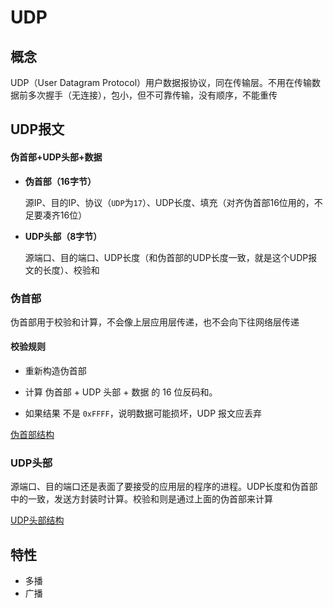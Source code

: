 # UDP

## 概念
UDP（User Datagram Protocol）用户数据报协议，同在传输层。不用在传输数据前多次握手（无连接），包小，但不可靠传输，没有顺序，不能重传

## UDP报文

#### 伪首部+UDP头部+数据
+ **伪首部（16字节）**
  
  源IP、目的IP、协议（`UDP`为`17`）、UDP长度、填充（对齐伪首部16位用的，不足要凑齐16位）

+ **UDP头部（8字节）**
 
  源端口、目的端口、UDP长度（和伪首部的UDP长度一致，就是这个UDP报文的长度）、校验和

### 伪首部

伪首部用于校验和计算，不会像上层应用层传递，也不会向下往网络层传递  

#### 校验规则

+ 重新构造伪首部

+ 计算 伪首部 + UDP 头部 + 数据 的 16 位反码和。

+ 如果结果 不是 `0xFFFF`，说明数据可能损坏，UDP 报文应丢弃

[伪首部结构]()

### UDP头部

源端口、目的端口还是表面了要接受的应用层的程序的进程。UDP长度和伪首部中的一致，发送方封装时计算。校验和则是通过上面的伪首部来计算

[UDP头部结构]()


## 特性
+ 多播
+ 广播

